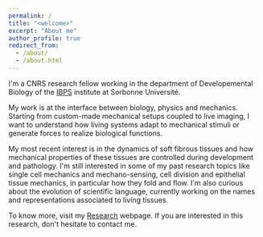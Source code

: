 ```yaml
---
permalink: /
title: "<welcome>"
excerpt: "About me"
author_profile: true
redirect_from: 
  - /about/
  - /about.html
---
```

  
I'm a CNRS research fellow working in the department of Developemental Biology of the [IBPS](https://www.ibps.sorbonne-universite.fr/en) institute at Sorbonne Université. 

My work is at the interface between biology, physics and mechanics. Starting from custom-made mechanical setups coupled to live imaging, I want to understand how living systems adapt to mechanical stimuli or generate forces to realize biological functions.

My most recent interest is in the dynamics of soft fibrous tissues and how mechanical properties of these tissues are controlled during development and pathology. I'm still interested in some of my past research topics like single cell mechanics and mechano-sensing, cell division and epithelial tissue mechanics, in particular how they fold and flow. I'm also curious about the evolution of scientific language, currently working on the names and representations associated to living tissues. 

To know more, visit my [Research](https://jonfouch.github.io/jonfouchard.github.io/portfolio.html) webpage. If you are interested in this research, don't hesitate to contact me. 


